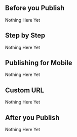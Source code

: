 ## Before you Publish

Nothing Here Yet

## Step by Step

Nothing Here Yet

## Publishing for Mobile

Nothing Here Yet

## Custom URL

Nothing Here Yet

## After you Publish

Nothing Here Yet